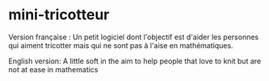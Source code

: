 mini-tricotteur
===============
Version française :
Un petit logiciel dont l'objectif est d'aider les personnes qui aiment tricotter mais qui ne sont pas à l'aise en mathématiques.


English version:
A little soft in the aim to help people that love to knit but are not at ease in mathematics